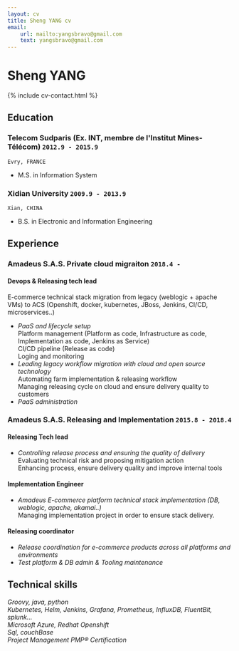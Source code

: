 ```yaml
---
layout: cv
title: Sheng YANG cv
email: 
    url: mailto:yangsbravo@gmail.com
    text: yangsbravo@gmail.com
---
```

# Sheng __YANG__

<!--
include contact information from the front matter
Supported arguments:
    - homepage: url, text
    - phone
    - email
-->
{% include cv-contact.html %}

## Education

### __Telecom Sudparis (Ex. INT, membre de l'Institut Mines-Télécom)__ `2012.9 - 2015.9`
```
Evry, FRANCE
```	
- M.S. in Information System

### __Xidian University__ `2009.9 - 2013.9`
```
Xian, CHINA
```
- B.S. in Electronic and Information Engineering

## Experience

### __Amadeus S.A.S. Private cloud migraiton__  `2018.4 - `
#### Devops & Releasing tech lead<br>
E-commerce technical stack migration from legacy (weblogic + apache VMs) to ACS (Openshift, docker, kubernetes, JBoss, Jenkins, CI/CD, microservices..)
- _PaaS and lifecycle setup_<br>
	Platform management (Platform as code, Infrastructure as code, Implementation as code, Jenkins as Service)<br>
	CI/CD pipeline (Release as code)<br>
	Loging and monitoring<br>
- _Leading legacy workflow migration with cloud and open source technology_<br>
	Automating farm implementation & releasing workflow<br>
	Managing releasing cycle on cloud and ensure delivery quality to customers<br>
- _PaaS administration_<br>

### __Amadeus S.A.S. Releasing and Implementation__ `2015.8 - 2018.4`
#### Releasing Tech lead<br>
- _Controlling release process and ensuring the quality of delivery_<br>
	Evaluating technical risk and proposing mitigation action<br>
	Enhancing process, ensure delivery quality and improve internal tools<br>

#### Implementation Engineer<br>
- _Amadeus E-commerce platform technical stack implementation (DB, weblogic, apache, akamai..)_<br>
	Managing implementation project in order to ensure stack delivery.
	
#### Releasing coordinator<br>
- _Release coordination for e-commerce products across all platforms and environments_
- _Test platform & DB admin & Tooling maintenance_


## Technical skills
_Groovy, java, python_<br>
_Kubernetes, Helm, Jenkins, Grafana, Prometheus, InfluxDB, FluentBit, splunk..._<br>
_Microsoft Azure, Redhat Openshift_<br>
_Sql, couchBase_<br>
_Project Management PMP® Certification_<br>

<!-- ### Footer Last updated: May 2021 -->
